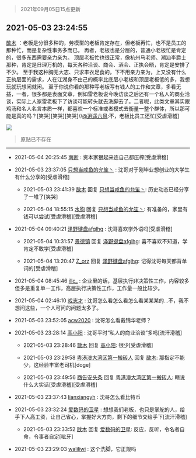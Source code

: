 > 2021年09月05日15点更新
<link rel="stylesheet" href="https://cdn.jsdelivr.net/gh/taotie6/sampleJSON@main/css/photo_show.css">


 ## 2021-05-03 23:24:55 

 [㪚木](https://www.coolapk.com/feed/26741198?shareKey=NmQ2ZmY5MzdlNDc2NjEzMTc3ZTk~) ：老板是分很多种的，劳模型的老板肯定存在，但老板再忙，也不是员工的那种忙，而是复杂性事务多而已。
再者，老板也是分层的，普通小老板忙是肯定的，很多东西需要亲力亲为。
顶层老板忙也很正常，像杭州马老师、潮汕李爵士那种，肯定是日理万机的，每天各种洽谈、商会、酒会、正执会晤<!--break-->，肯定是安排了不少。
至于我这种胸无大志、只求丰衣足食的，下不用亲力亲为，上又没有什么正执层面的需求，人在江湖身不由己的概率比底层小老板和顶层老板低的多，我想玩就玩想闲就闲。
至于你说你看的那种写老板写有钱人的工作和文章，多看无益，一者，很多都是表面文章，例如雷老板说今晚访谈之后还有一个私人的商业洽谈，实际上人家雷老板下了访谈可能转头就去洗脚去了。二者呢，此类文章其实跟鸡汤和名人名言本质一样，都喜欢一个标准或者模式去衡量一整个群体，所以那可能是真的吗？[笑哭][笑哭][笑哭]//<a class="feed-link-uname" href="/u/逍遥六风">@逍遥六风</a>:不，老板比员工还忙[受虐滑稽] 

<div class="album">
<img class="img-item" src="http://image.coolapk.com/feed/2019/0314/14/1081091_1552545126_9026@277x194.gif" />
</div>

> 原贴已不存在 

 ------- 

- 2021-05-04 20:25:45 [南断](uid=1225983) : 资本家狠起来连自己都压榨[受虐滑稽] 

- 2021-05-03 23:37:05 [只想当咸鱼的允笙丶](uid=3043447) : 沈哥对于刚毕业想创业的大学生有什么分享的[受虐滑稽] 

    - 2021-05-03 23:41:39 [㪚木](uid=1081091) 回复 [只想当咸鱼的允笙丶](uid=3043447): 历史动态已经分享了一堆了[笑哭] 

    - 2021-05-04 18:55:15 [水狗](uid=1827990) 回复 [只想当咸鱼的允笙丶](uid=3043447): 有准备的，家里有钱可以尝试[受虐滑稽][受虐滑稽] 

- 2021-05-04 09:40:21 [泽野键盘afglhg](uid=1347187) : 沈哥喜欢学外语吗[受虐滑稽] 

    - 2021-05-04 10:31:57 [景德镇](uid=1948720) 回复 [泽野键盘afglhg](uid=1347187): 喜不喜欢不知道，学肯定不敢学[受虐滑稽] 

    - 2021-05-04 13:20:47 [Z_orz](uid=1881339) 回复 [泽野键盘afglhg](uid=1347187): 记得沈哥每天都背单词的[受虐滑稽] 

- 2021-05-04 08:45:46 [illc_](uid=3010182) : 企业里的话，基层执行非决策性工作，内容较多但多是重复单一工作，高层执行决策性工作，工作量一般比较少。 

- 2021-05-04 02:46:10 [戏志才](uid=1504369) : 沈哥怎么看怎么看怎么看某某某的...不，我不想问这些，一个人可问的问题太多了。 

- 2021-05-03 23:52:05 [acw2020](uid=6251124) : 沈哥怎么看戴锦华老师？ 

- 2021-05-03 23:28:14 [高小阳](uid=3558245) : 沈哥平时“私人的商业洽谈”多吗[流汗滑稽] 

    - 2021-05-03 23:28:46 [㪚木](uid=1081091) 回复 [高小阳](uid=3558245): 很少[受虐滑稽] 

    - 2021-05-03 23:29:58 [粤港澳大湾区第一搬砖人](uid=3340081) 回复 [㪚木](uid=1081091): 那指定不能少，这经验丰富老司机[doge] 

    - 2021-05-03 23:49:56 [酉告安头条](uid=973354) 回复 [粤港澳大湾区第一搬砖人](uid=3340081): 瞎说什么大实话[受虐滑稽][受虐滑稽] 

- 2021-05-03 23:37:43 [lianxiangyh](uid=621658) : 沈哥怎么看比特币 

- 2021-05-03 23:32:24 [爱数码的卫星](uid=1233838) : 想想我们老板，也只是掌舵的人，给手下人高工资，让自己省心，掌握好大方向，剩下的细节交给手下[流汗滑稽] 

    - 2021-05-03 23:33:52 [㪚木](uid=1081091) 回复 [爱数码的卫星](uid=1233838): 反应，反听，令名者自命，令事者自定[呲牙] 

- 2021-05-03 23:29:03 [waliliwi](uid=2577852) : 这个洗脚，它正规吗 

